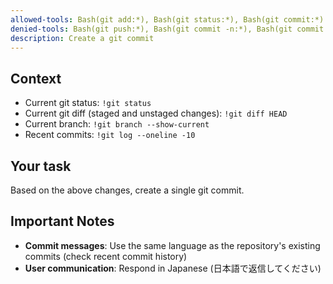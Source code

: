 ```yaml
---
allowed-tools: Bash(git add:*), Bash(git status:*), Bash(git commit:*)
denied-tools: Bash(git push:*), Bash(git commit -n:*), Bash(git commit --no-verify)
description: Create a git commit
---
```


## Context

- Current git status: `!git status`
- Current git diff (staged and unstaged changes): `!git diff HEAD`
- Current branch: `!git branch --show-current`
- Recent commits: `!git log --oneline -10`

## Your task

Based on the above changes, create a single git commit.

## Important Notes

- **Commit messages**: Use the same language as the repository's existing commits (check recent commit history)
- **User communication**: Respond in Japanese (日本語で返信してください)

